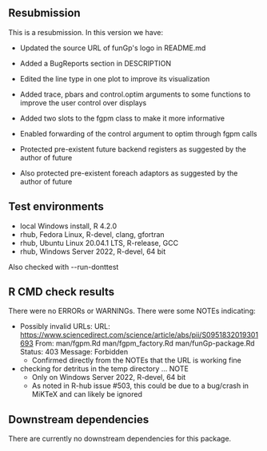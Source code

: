## Resubmission
This is a resubmission. In this version we have:

* Updated the source URL of funGp's logo in README.md

* Added a BugReports section in DESCRIPTION

* Edited the line type in one plot to improve its visualization

* Added trace, pbars and control.optim arguments to some functions to improve
  the user control over displays

* Added two slots to the fgpm class to make it more informative

* Enabled forwarding of the control argument to optim through fgpm calls

* Protected pre-existent future backend registers as suggested by the
  author of future

* Also protected pre-existent foreach adaptors as suggested by the
  author of future

## Test environments
* local Windows install, R 4.2.0
* rhub, Fedora Linux, R-devel, clang, gfortran
* rhub, Ubuntu Linux 20.04.1 LTS, R-release, GCC
* rhub, Windows Server 2022, R-devel, 64 bit

Also checked with --run-donttest

## R CMD check results
There were no ERRORs or WARNINGs.
There were some NOTEs indicating:
  - Possibly invalid URLs:
    URL: https://www.sciencedirect.com/science/article/abs/pii/S0951832019301693
    From: man/fgpm.Rd
          man/fgpm_factory.Rd
          man/funGp-package.Rd
    Status: 403
    Message: Forbidden
    - Confirmed directly from the NOTEs that the URL is working fine
  - checking for detritus in the temp directory ... NOTE
    - Only on Windows Server 2022, R-devel, 64 bit
    - As noted in R-hub issue #503, this could be due to a bug/crash in MiKTeX
      and can likely be ignored

## Downstream dependencies
There are currently no downstream dependencies for this package.
